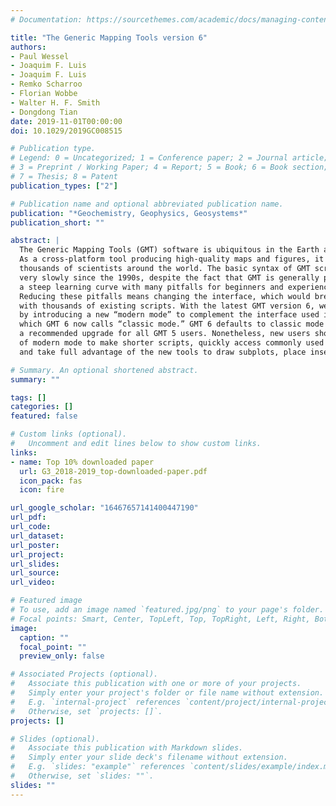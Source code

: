 ```yaml
---
# Documentation: https://sourcethemes.com/academic/docs/managing-content/

title: "The Generic Mapping Tools version 6"
authors:
- Paul Wessel
- Joaquim F. Luis
- Joaquim F. Luis
- Remko Scharroo
- Florian Wobbe
- Walter H. F. Smith
- Dongdong Tian
date: 2019-11-01T00:00:00
doi: 10.1029/2019GC008515

# Publication type.
# Legend: 0 = Uncategorized; 1 = Conference paper; 2 = Journal article;
# 3 = Preprint / Working Paper; 4 = Report; 5 = Book; 6 = Book section;
# 7 = Thesis; 8 = Patent
publication_types: ["2"]

# Publication name and optional abbreviated publication name.
publication: "*Geochemistry, Geophysics, Geosystems*"
publication_short: ""

abstract: |
  The Generic Mapping Tools (GMT) software is ubiquitous in the Earth and ocean sciences.
  As a cross‐platform tool producing high‐quality maps and figures, it is used by tens of
  thousands of scientists around the world. The basic syntax of GMT scripts has evolved
  very slowly since the 1990s, despite the fact that GMT is generally perceived to have
  a steep learning curve with many pitfalls for beginners and experienced users alike.
  Reducing these pitfalls means changing the interface, which would break compatibility
  with thousands of existing scripts. With the latest GMT version 6, we solve this conundrum
  by introducing a new “modern mode” to complement the interface used in previous versions,
  which GMT 6 now calls “classic mode.” GMT 6 defaults to classic mode and thus is
  a recommended upgrade for all GMT 5 users. Nonetheless, new users should take advantage
  of modern mode to make shorter scripts, quickly access commonly used global data sets,
  and take full advantage of the new tools to draw subplots, place insets, and create animations.

# Summary. An optional shortened abstract.
summary: ""

tags: []
categories: []
featured: false

# Custom links (optional).
#   Uncomment and edit lines below to show custom links.
links:
- name: Top 10% downloaded paper
  url: G3_2018-2019_top-downloaded-paper.pdf
  icon_pack: fas
  icon: fire

url_google_scholar: "16467657141400447190"
url_pdf:
url_code:
url_dataset:
url_poster:
url_project:
url_slides:
url_source:
url_video:

# Featured image
# To use, add an image named `featured.jpg/png` to your page's folder.
# Focal points: Smart, Center, TopLeft, Top, TopRight, Left, Right, BottomLeft, Bottom, BottomRight.
image:
  caption: ""
  focal_point: ""
  preview_only: false

# Associated Projects (optional).
#   Associate this publication with one or more of your projects.
#   Simply enter your project's folder or file name without extension.
#   E.g. `internal-project` references `content/project/internal-project/index.md`.
#   Otherwise, set `projects: []`.
projects: []

# Slides (optional).
#   Associate this publication with Markdown slides.
#   Simply enter your slide deck's filename without extension.
#   E.g. `slides: "example"` references `content/slides/example/index.md`.
#   Otherwise, set `slides: ""`.
slides: ""
---
```

